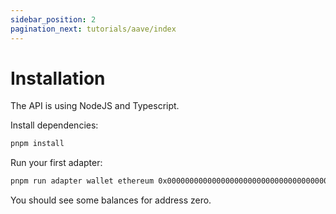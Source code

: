 ```yaml
---
sidebar_position: 2
pagination_next: tutorials/aave/index
---
```


# Installation

The API is using NodeJS and Typescript.

Install dependencies:

```bash
pnpm install
```

Run your first adapter:

```bash
pnpm run adapter wallet ethereum 0x0000000000000000000000000000000000000000
```

You should see some balances for address zero.
